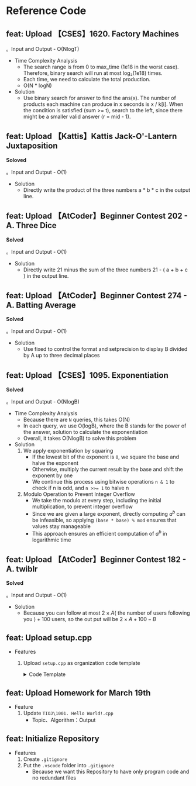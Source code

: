 # Reference Code

## feat: Upload 【CSES】1620. Factory Machines

。Input and Output - O(NlogT)

* Time Complexity Analysis
    * The search range is from 0 to max_time (1e18 in the worst case). Therefore, binary search will run at most log₂(1e18) times.
    * Each time, we need to calculate the total production.
    * O(N * logN)
* Solution
    * Use binary search for answer to find the ans(x). The number of products each machine can produce in x seconds is x / k[i]. When the condition is satisfied (sum >= t), search to the left, since there might be a smaller valid answer (r = mid - 1).

## feat: Upload 【Kattis】Kattis Jack-O'-Lantern Juxtaposition

**Soloved**

。Input and Output - O(1)

* Solution
    * Directly write the product of the three numbers a * b * c in the output line.

## feat: Upload 【AtCoder】Beginner Contest 202 - A. Three Dice

**Solved**

。Input and Output - O(1)

* Solution
    * Directly write 21 minus the sum of the three numbers 21 - ( a + b + c ) in the output line.

## feat: Upload 【AtCoder】Beginner Contest 274 - A. Batting Average

**Solved**

。Input and Output - O(1)

* Solution
    * Use fixed to control the format and setprecision to display B divided by A up to three decimal places

## feat: Upload 【CSES】1095. Exponentiation

**Solved**

。Input and Output - O(NlogB)

* Time Complexity Analysis
    * Because there are `N` queries, this takes O(N)
    * In each query, we use O(logB), where the B stands for the power of the answer, solution to calculate the exponentiation
    * Overall, it takes O(NlogB) to solve this problem
* Solution
    1. We apply exponentiation by squaring
        * If the lowest bit of the exponent is `0`, we square the base and halve the exponent
        * Otherwise, multiply the current result by the base and shift the exponent by one
        * We continue this process using bitwise operations `n & 1` to check if n is odd, and `n >>= 1` to halve n
    2. Modulo Operation to Prevent Integer Overflow
        * We take the modulo at every step, including the initial  multiplication, to prevent integer overflow
        * Since we are given a large exponent, directly computing $a^b$ can be infeasible, so applying `(base * base) % mod` ensures that values stay manageable
        * This approach ensures an efficient computation of $a^b$ in logarithmic time

## feat: Upload 【AtCoder】Beginner Contest 182 - A. twiblr

**Solved**

。Input and Output - O(1)

* Solution
    * Because you can follow at most $2 \times A ($ the number of users following you $) + 100$ users, so the out put will be $2 \times A + 100 - B$

## feat: Upload setup.cpp

* Features
    1. Upload `setup.cpp` as organization code template
        <details>
        <summary>Code Template</summary>

        ```cpp
        #include<bits/stdc++.h>
        using namespace std;

        #define opt ios::sync_with_stdio(0); cin.tie(0); cout.tie(0);

        const int MAXN = 1e7 + 50;
        const int Mod = 1e9 + 7;

        int main(){
            opt;
        }
        ```
        </details>

## feat: Upload Homework for March 19th

* Feature
    1. Update `TIOJ\1001. Hello World!.cpp`
        * Topic、Algorithm：Output

## feat: Initialize Repository

* Features
    1. Create `.gitignore`
    2. Put the `.vscode` folder into `.gitignore`
        * Because we want this Repository to have only program code and no redundant files